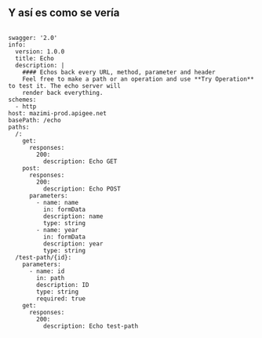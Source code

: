 ##  Y así es como se vería

<section>
    <pre><code yaml hljs>
swagger: '2.0'
info:
  version: 1.0.0
  title: Echo
  description: |
    #### Echos back every URL, method, parameter and header
    Feel free to make a path or an operation and use **Try Operation** to test it. The echo server will
    render back everything.
schemes:
  - http
host: mazimi-prod.apigee.net
basePath: /echo
paths:
  /:
    get:
      responses:
        200:
          description: Echo GET
    post:
      responses:
        200:
          description: Echo POST
      parameters:
        - name: name
          in: formData
          description: name
          type: string
        - name: year
          in: formData
          description: year
          type: string
  /test-path/{id}:
    parameters:
      - name: id
        in: path
        description: ID
        type: string
        required: true
    get:
      responses:
        200:
          description: Echo test-path
    </code></pre>
</section>